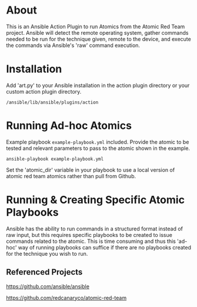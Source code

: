 # About

This is an Ansible Action Plugin to run Atomics from the Atomic Red Team project. Ansible will detect the remote operating system, gather commands needed to be run for the technique given, remote to the device, and execute the commands via
Ansible's 'raw' command execution.

# Installation

Add 'art.py' to your Ansible installation in the action plugin directory or your custom action plugin directory.

```
/ansible/lib/ansible/plugins/action
```

# Running Ad-hoc Atomics

Example playbook `example-playbook.yml` included. Provide the atomic to be tested and relevant parameters to pass to the atomic shown in the example.

```
ansible-playbook example-playbook.yml
```

Set the 'atomic_dir' variable in your playbook to use a local version of
atomic red team atomics rather than pull from Github.

# Running & Creating Specific Atomic Playbooks

Ansible has the ability to run commands in a structured format instead of raw input, but this requires specific playbooks to be created to issue commands related to the atomic.  This is time consuming and thus this 'ad-hoc' way of running playbooks can suffice if there are no playbooks created for the technique you wish to run.

## Referenced Projects

https://github.com/ansible/ansible

https://github.com/redcanaryco/atomic-red-team
